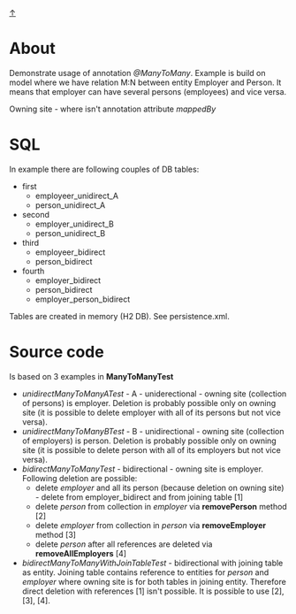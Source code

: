 [&#8593;](../README.md)

# About
Demonstrate usage of annotation _@ManyToMany_. Example is build on model where we have relation M:N between entity 
Employer and Person. It means that employer can have several persons (employees) and vice versa.

Owning site - where isn't annotation attribute _mappedBy_

# SQL
In example there are following couples of DB tables:
- first
  - employeer_unidirect_A
  - person_unidirect_A
- second
  - employer_unidirect_B
  - person_unidirect_B
- third
  - employeer_bidirect
  - person_bidirect
- fourth
  - employer_bidirect
  - person_bidirect
  - employer_person_bidirect

Tables are created in memory (H2 DB). See persistence.xml.

# Source code
Is based on 3 examples in __ManyToManyTest__
- _unidirectManyToManyATest_ - A - uniderectional - owning site (collection of persons) is employer. Deletion is 
  probably possible only on owning site (it is possible to delete employer with all of its persons but not vice versa).
- _unidirectManyToManyBTest_ - B - unidirectional - owning site (collection of employers) is person. Deletion is 
  probably possible only on owning site (it is possible to delete person with all of its employers but not vice versa).
- _bidirectManyToManyTest_ - bidirectional - owning site is employer. Following deletion are possible:
  - delete _employer_ and all its person (because deletion on owning site) - delete from employer_bidirect and from 
    joining table [1]
  - delete _person_ from collection in _employer_ via __removePerson__ method [2]
  - delete _employer_ from collection in _person_ via __removeEmployer__ method [3]
  - delete _person_ after all references are deleted via __removeAllEmployers__ [4]
- _bidirectManyToManyWithJoinTableTest_ - bidirectional with joining table as entity. Joining table contains 
  reference to entities for _person_ and _employer_ where owning site is for both tables in joining entity. 
  Therefore direct deletion with references [1] isn't possible. It is possible to use [2], [3], [4].